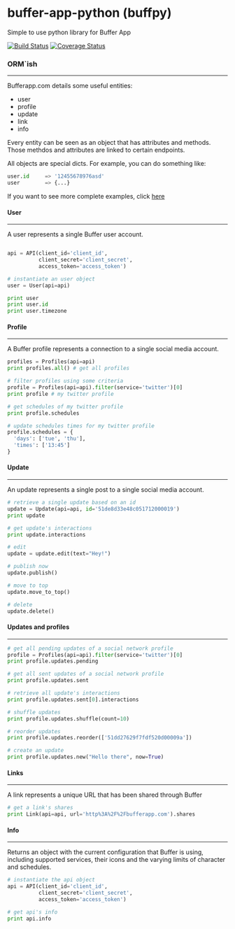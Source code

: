buffer-app-python (buffpy)
==========================
Simple to use python library for Buffer App

[![Build Status](https://travis-ci.org/vtemian/buffpy.png?branch=master)](https://travis-ci.org/vtemian/buffpy) [![Coverage Status](https://coveralls.io/repos/vtemian/buffpy/badge.png?branch=master)](https://coveralls.io/r/vtemian/buffpy?branch=master)

### ORM`ish
------------
Bufferapp.com details some useful entities:
  * user
  * profile
  * update
  * link
  * info

Every entity can be seen as an object that has attributes and methods. Those
methdos and attributes are linked to certain endpoints.

All objects are special dicts. For example, you can do something like:
```python
user.id     => '12455678976asd'
user        => {...}
```

If you want to see more complete examples, click [here](../master/examples)

#### User
----------
A user represents a single Buffer user account.

```python

api = API(client_id='client_id', 
          client_secret='client_secret', 
          access_token='access_token')

# instantiate an user object
user = User(api=api)

print user
print user.id
print user.timezone
```

#### Profile
------------
A Buffer profile represents a connection to a single social media account.

```python
profiles = Profiles(api=api)
print profiles.all() # get all profiles

# filter profiles using some criteria
profile = Profiles(api=api).filter(service='twitter')[0]
print profile # my twitter profile

# get schedules of my twitter profile
print profile.schedules

# update schedules times for my twitter profile
profile.schedules = {
  'days': ['tue', 'thu'],
  'times': ['13:45']
}
```

#### Update
-----------
An update represents a single post to a single social media account.

```python
# retrieve a single update based on an id
update = Update(api=api, id='51de8d33e48c051712000019')
print update

# get update's interactions
print update.interactions

# edit
update = update.edit(text="Hey!")

# publish now
update.publish()

# move to top
update.move_to_top()

# delete
update.delete()
```

#### Updates and profiles
-------------------------

```python
# get all pending updates of a social network profile
profile = Profiles(api=api).filter(service='twitter')[0]
print profile.updates.pending

# get all sent updates of a social network profile
print profile.updates.sent

# retrieve all update's interactions
print profile.updates.sent[0].interactions

# shuffle updates
print profile.updates.shuffle(count=10)

# reorder updates
print profile.updates.reorder(['51dd27629f7fdf520d00009a'])

# create an update
print profile.updates.new("Hello there", now=True)
```

#### Links
----------
A link represents a unique URL that has been shared through Buffer

```python
# get a link's shares
print Link(api=api, url='http%3A%2F%2Fbufferapp.com').shares
```

#### Info
---------
Returns an object with the current configuration that Buffer is using,
including supported services, their icons and the varying limits of character 
and schedules.

```python
# instantiate the api object
api = API(client_id='client_id',
          client_secret='client_secret',
          access_token='access_token')

# get api's info
print api.info
```
